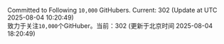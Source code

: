 Committed to Following `10,000` GitHubers. Current: <!-- FOLLOWING_COUNT -->302<!-- FOLLOWING_COUNT --> (Update at UTC <!-- LAST_UPDATED -->2025-08-04 10:20:49<!-- LAST_UPDATED -->)<br>
致力于关注`10,000`个GitHuber。当前：<!-- FOLLOWING_COUNT -->302<!-- FOLLOWING_COUNT --> (更新于北京时间 <!-- LAST_UPDATED_CST -->2025-08-04 18:20:49<!-- LAST_UPDATED_CST -->)
